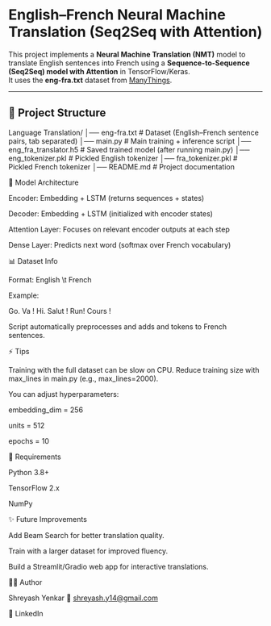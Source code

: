 # English–French Neural Machine Translation (Seq2Seq with Attention)

This project implements a **Neural Machine Translation (NMT)** model to translate English sentences into French using a **Sequence-to-Sequence (Seq2Seq) model with Attention** in TensorFlow/Keras.  
It uses the **eng-fra.txt** dataset from [ManyThings](http://www.manythings.org/anki/).

---

## 📂 Project Structure

Language Translation/
│── eng-fra.txt # Dataset (English–French sentence pairs, tab separated)
│── main.py # Main training + inference script
│── eng_fra_translator.h5 # Saved trained model (after running main.py)
│── eng_tokenizer.pkl # Pickled English tokenizer
│── fra_tokenizer.pkl # Pickled French tokenizer
│── README.md # Project documentation

🧠 Model Architecture

Encoder: Embedding + LSTM (returns sequences + states)

Decoder: Embedding + LSTM (initialized with encoder states)

Attention Layer: Focuses on relevant encoder outputs at each step

Dense Layer: Predicts next word (softmax over French vocabulary)

📊 Dataset Info

Format: English \t French

Example:

Go.    Va !
Hi.    Salut !
Run!   Cours !


Script automatically preprocesses and adds <start> and <end> tokens to French sentences.

⚡ Tips

Training with the full dataset can be slow on CPU.
Reduce training size with max_lines in main.py (e.g., max_lines=2000).

You can adjust hyperparameters:

embedding_dim = 256

units = 512

epochs = 10

📌 Requirements

Python 3.8+

TensorFlow 2.x

NumPy

✨ Future Improvements

Add Beam Search for better translation quality.

Train with a larger dataset for improved fluency.

Build a Streamlit/Gradio web app for interactive translations.

👨‍💻 Author

Shreyash Yenkar
📧 shreyash.y14@gmail.com

🔗 LinkedIn
